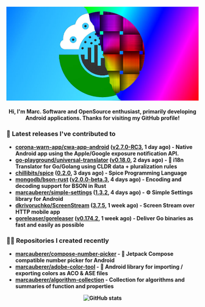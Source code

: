 <p align="center">
	<img src="https://raw.githubusercontent.com/marcauberer/marcauberer/master/images/frontpage-image.jpg">
	<br><br>
	<b>Hi, I'm Marc. Software and OpenSource enthusiast, primarily developing Android applications. Thanks for visiting my GitHub profile!
</p>

### 🚀 Latest releases I've contributed to


- [corona-warn-app/cwa-app-android](https://github.com/corona-warn-app/cwa-app-android) ([v2.7.0-RC3](https://github.com/corona-warn-app/cwa-app-android/releases/tag/v2.7.0-RC3), 1 day ago) - Native Android app using the Apple/Google exposure notification API.
- [go-playground/universal-translator](https://github.com/go-playground/universal-translator) ([v0.18.0](https://github.com/go-playground/universal-translator/releases/tag/v0.18.0), 2 days ago) - :speech_balloon: i18n Translator for Go/Golang using CLDR data &#43; pluralization rules
- [chillibits/spice](https://github.com/chillibits/spice) ([0.2.0](https://github.com/chillibits/spice/releases/tag/0.2.0), 3 days ago) - Spice Programming Language
- [mongodb/bson-rust](https://github.com/mongodb/bson-rust) ([v2.0.0-beta.3](https://github.com/mongodb/bson-rust/releases/tag/v2.0.0-beta.3), 4 days ago) - Encoding and decoding support for BSON in Rust
- [marcauberer/simple-settings](https://github.com/marcauberer/simple-settings) ([1.3.2](https://github.com/marcauberer/simple-settings/releases/tag/1.3.2), 4 days ago) - ⚙️ Simple Settings library for Android
- [dkrivoruchko/ScreenStream](https://github.com/dkrivoruchko/ScreenStream) ([3.7.5](https://github.com/dkrivoruchko/ScreenStream/releases/tag/3.7.5), 1 week ago) - Screen Stream over HTTP mobile app
- [goreleaser/goreleaser](https://github.com/goreleaser/goreleaser) ([v0.174.2](https://github.com/goreleaser/goreleaser/releases/tag/v0.174.2), 1 week ago) - Deliver Go binaries as fast and easily as possible

### 👨‍💻 Repositories I created recently
- [marcauberer/compose-number-picker](https://github.com/marcauberer/compose-number-picker) - 🔢 Jetpack Compose compatible number picker for Android
- [marcauberer/adobe-color-tool](https://github.com/marcauberer/adobe-color-tool) - 🎨 Android library for importing / exporting colors as ACO &amp; ASE files
- [marcauberer/algorithm-collection](https://github.com/marcauberer/algorithm-collection) - Collection for algorithms and summaries of function and properties

<p align="center">
	<img src="https://github-readme-stats.vercel.app/api?username=marcauberer&show_icons=true&theme=dark" alt="GitHub stats">
</p>
